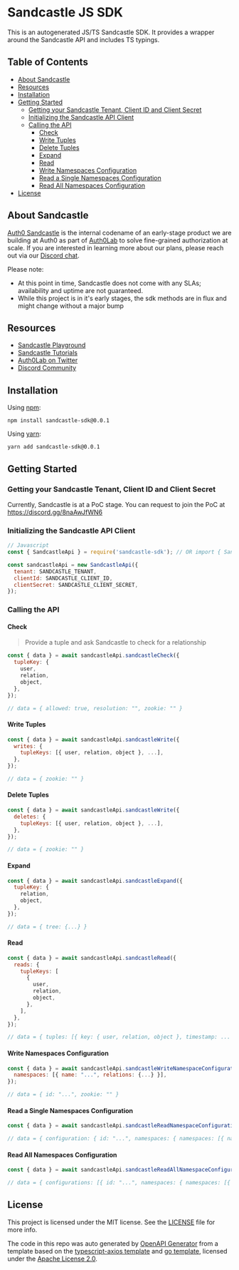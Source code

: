 # Sandcastle JS SDK

This is an autogenerated JS/TS Sandcastle SDK. It provides a wrapper around the Sandcastle API and includes TS typings.

## Table of Contents

- [About Sandcastle](#about-sandcastle)
- [Resources](#resources)
- [Installation](#installation)
- [Getting Started](#getting-started)
  - [Getting your Sandcastle Tenant, Client ID and Client Secret](#getting-your-sandcastle-tenant-client-id-and-client-secret)
  - [Initializing the Sandcastle API Client](#initializing-the-sandcastle-api-client)
  - [Calling the API](#calling-the-api)
    - [Check](#check)
    - [Write Tuples](#write-tuples)
    - [Delete Tuples](#delete-tuples)
    - [Expand](#expand)
    - [Read](#read)
    - [Write Namespaces Configuration](#write-namespaces-configuration)
    - [Read a Single Namespaces Configuration](#read-a-single-namespaces-configuration)
    - [Read All Namespaces Configuration](#read-all-namespaces-configuration)
- [License](#license)

## About Sandcastle

[Auth0 Sandcastle](https://learn.sandcastle.cloud) is the internal codename of an early-stage product we are building at Auth0 as part of [Auth0Lab](https://twitter.com/Auth0Lab/) to solve fine-grained authorization at scale.
If you are interested in learning more about our plans, please reach out via our <a target="_blank" href="https://discord.gg/pvbNmqC" rel="noreferrer">Discord chat</a>.

Please note:
* At this point in time, Sandcastle does not come with any SLAs; availability and uptime are not guaranteed.
* While this project is in it's early stages, the sdk methods are in flux and might change without a major bump

## Resources

- [Sandcastle Playground](https://learn.sandcastle.cloud)
- [Sandcastle Tutorials](https://learn.sandcastle.cloud/tutorials/gdrive)
- [Auth0Lab on Twitter](https://twitter.com/Auth0Lab/)
- [Discord Community](https://discord.gg/pvbNmqC)

## Installation

Using [npm](https://npmjs.org):

```shell
npm install sandcastle-sdk@0.0.1
```

Using [yarn](https://yarnpkg.com):

```shell
yarn add sandcastle-sdk@0.0.1
```

## Getting Started

### Getting your Sandcastle Tenant, Client ID and Client Secret
Currently, Sandcastle is at a PoC stage. You can request to join the PoC at https://discord.gg/8naAwJfWN6

### Initializing the Sandcastle API Client

```javascript
// Javascript
const { SandcastleApi } = require('sandcastle-sdk'); // OR import { SandcastleApi } from 'sandcastle-sdk';

const sandcastleApi = new SandcastleApi({
  tenant: SANDCASTLE_TENANT,
  clientId: SANDCASTLE_CLIENT_ID,
  clientSecret: SANDCASTLE_CLIENT_SECRET,
});
```


### Calling the API

#### Check
> Provide a tuple and ask Sandcastle to check for a relationship

```javascript
const { data } = await sandcastleApi.sandcastleCheck({
  tupleKey: {
    user,
    relation,
    object,
  },
});

// data = { allowed: true, resolution: "", zookie: "" }

```

#### Write Tuples

```javascript
const { data } = await sandcastleApi.sandcastleWrite({
  writes: {
    tupleKeys: [{ user, relation, object }, ...],
  },
});

// data = { zookie: "" }
```

#### Delete Tuples

```javascript
const { data } = await sandcastleApi.sandcastleWrite({
  deletes: {
    tupleKeys: [{ user, relation, object }, ...],
  },
});

// data = { zookie: "" }
```

#### Expand

```javascript
const { data } = await sandcastleApi.sandcastleExpand({
  tupleKey: {
    relation,
    object,
  },
});

// data = { tree: {...} }
```

#### Read

```javascript
const { data } = await sandcastleApi.sandcastleRead({
  reads: {
    tupleKeys: [
      {
        user,
        relation,
        object,
      },
    ],
  },
});

// data = { tuples: [{ key: { user, relation, object }, timestamp: ... }], zookie: "" }
```

#### Write Namespaces Configuration

```javascript
const { data } = await sandcastleApi.sandcastleWriteNamespaceConfiguration({
  namespaces: [{ name: "...", relations: {...} }],
});

// data = { id: "...", zookie: "" }
```

#### Read a Single Namespaces Configuration

```javascript
const { data } = await sandcastleApi.sandcastleReadNamespaceConfiguration(namespacesConfigId);

// data = { configuration: { id: "...", namespaces: { namespaces: [{ name: "...", relations: {...} }] } } }
```

#### Read All Namespaces Configuration

```javascript
const { data } = await sandcastleApi.sandcastleReadAllNamespaceConfigurations();

// data = { configurations: [{ id: "...", namespaces: { namespaces: [{ name: "...", relations: {...} }] } }] }
```


## License

This project is licensed under the MIT license. See the [LICENSE](https://github.com/auth0-lab/sandcastle-js-sdk/blob/main/LICENSE) file for more info.

The code in this repo was auto generated by [OpenAPI Generator](https://github.com/OpenAPITools/openapi-generator) from a template based on the [typescript-axios template](https://github.com/OpenAPITools/openapi-generator/tree/master/modules/openapi-generator/src/main/resources/typescript-axios) and [go template](https://github.com/OpenAPITools/openapi-generator/tree/master/modules/openapi-generator/src/main/resources/go), licensed under the [Apache License 2.0](https://github.com/OpenAPITools/openapi-generator/blob/master/LICENSE).
